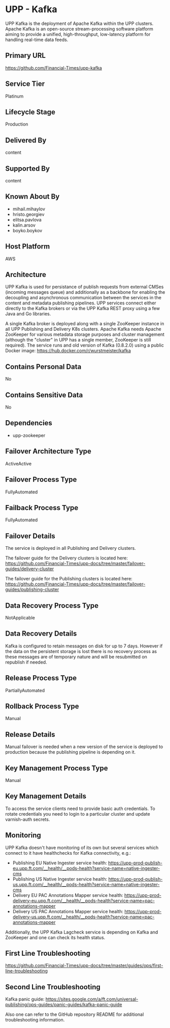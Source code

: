 # UPP - Kafka

UPP Kafka is the deployment of Apache Kafka within the UPP clusters. Apache Kafka is an open-source stream-processing software platform aiming to provide a unified, high-throughput, low-latency platform for handling real-time data feeds.

## Primary URL

<https://github.com/Financial-Times/upp-kafka>

## Service Tier

Platinum

## Lifecycle Stage

Production

## Delivered By

content

## Supported By

content

## Known About By

- mihail.mihaylov
- hristo.georgiev
- elitsa.pavlova
- kalin.arsov
- boyko.boykov

## Host Platform

AWS

## Architecture

UPP Kafka is used for persistance of publish requests from external CMSes (incoming messages queue) and additionally as a backbone for enabling the decoupling and asynchronous communication between the services in the content and metadata publishing pipelines. UPP services connect either directly to the Kafka brokers or via the UPP Kafka REST proxy using a few Java and Go libraries.

A single Kafka broker is deployed along with a single ZooKeeper instance in all UPP Publishing and Delivery K8s clusters. Apache Kafka needs Apache ZooKeeper for various metadata storage purposes and cluster management (although the "cluster" in UPP has a single member, ZooKeeper is still required). The service runs and old version of Kafka (0.8.2.0) using a public Docker image: <https://hub.docker.com/r/wurstmeister/kafka>

## Contains Personal Data

No

## Contains Sensitive Data

No

## Dependencies

- upp-zookeeper

## Failover Architecture Type

ActiveActive

## Failover Process Type

FullyAutomated

## Failback Process Type

FullyAutomated

## Failover Details

The service is deployed in all Publishing and Delivery clusters.

The failover guide for the Delivery clusters is located here:
<https://github.com/Financial-Times/upp-docs/tree/master/failover-guides/delivery-cluster>

The failover guide for the Publishing clusters is located here:
<https://github.com/Financial-Times/upp-docs/tree/master/failover-guides/publishing-cluster>

## Data Recovery Process Type

NotApplicable

## Data Recovery Details

Kafka is configured to retain messages on disk for up to 7 days.
However if the data on the persistent storage is lost there is no recovery process as these messages are of temporary nature and will be resubmitted on republish if needed.

## Release Process Type

PartiallyAutomated

## Rollback Process Type

Manual

## Release Details

Manual failover is needed when a new version of the service is deployed to production because the publishing pipeline is depending on it.

## Key Management Process Type

Manual

## Key Management Details

To access the service clients need to provide basic auth credentials. To rotate credentials you need to login to a particular cluster and update varnish-auth secrets.

## Monitoring

UPP Kafka doesn't have monitoring of its own but several services which connect to it have healthchecks for Kafka connectivity, e.g.:
- Publishing EU Native Ingester service health: <https://upp-prod-publish-eu.upp.ft.com/__health/__pods-health?service-name=native-ingester-cms>
- Publishing US Native Ingester service health: <https://upp-prod-publish-us.upp.ft.com/__health/__pods-health?service-name=native-ingester-cms>
- Delivery EU PAC Annotations Mapper service health: <https://upp-prod-delivery-eu.upp.ft.com/__health/__pods-health?service-name=pac-annotations-mapper>
- Delivery US PAC Annotations Mapper service health: <https://upp-prod-delivery-us.upp.ft.com/__health/__pods-health?service-name=pac-annotations-mapper>

Additionally, the UPP Kafka Lagcheck service is depending on Kafka and ZooKeeper and one can check its health status.

## First Line Troubleshooting

<https://github.com/Financial-Times/upp-docs/tree/master/guides/ops/first-line-troubleshooting>

## Second Line Troubleshooting

Kafka panic guide: <https://sites.google.com/a/ft.com/universal-publishing/ops-guides/panic-guides/kafka-panic-guide>

Also one can refer to the GitHub repository README for additional troubleshooting information.
